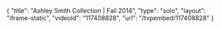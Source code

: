 {
    "title": "Ashley Smith Collection | Fall 2014",
    "type": "solo",
    "layout": "iframe-static",
    "videoId": "117408828",
    "url": "\/tvpembed\/117408828"
}